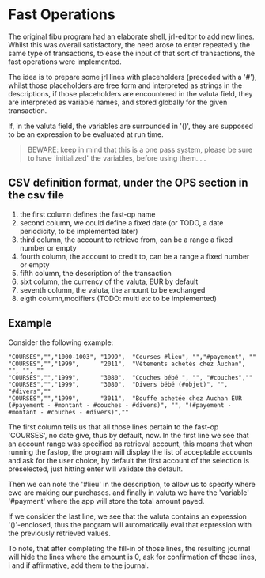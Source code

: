 # Fast Operations

The original fibu program had an elaborate shell, jrl-editor to add new lines. Whilst this was overall satisfactory,
the need arose to enter repeatedly the same type of transactions, to ease the input of that sort of transactions, the fast operations
were implemented.

The idea is to prepare some jrl lines with placeholders (preceded with a '#'), whilst those placeholders are free form and interpreted as strings in the 
descriptions, if those placeholders are encountered in the valuta field, they are interpreted as variable names, and stored globally for the given transaction.

If, in the valuta field, the variables are surrounded in '()', they are supposed to be an expression to be evaluated at run time.

> BEWARE: keep in mind that this is a one pass system, please be sure to have 'initialized' the variables, before using them.....


## CSV definition format, under the OPS section in the csv file

1. the first column defines the fast-op name
2. second column, we could define a fixed date (or TODO, a date periodicity, to be implemented later)
3. third column, the account to retrieve from, can be a range a fixed number or empty
4. fourth column, the account to credit to, can be a range a fixed number or empty
5. fifth column, the description of the transaction
6. sixt column, the currency of the valuta, EUR by default
7. seventh column, the valuta, the amount to be exchanged
8. eigth column,modifiers (TODO: multi etc to be implemented)

## Example 

Consider the following example:

``` csv
"COURSES","","1000-1003", "1999",  "Courses #lieu", "","#payement", ""
"COURSES","","1999",      "2011",  "Vêtements achetés chez Auchan", "", "", ""
"COURSES","","1999",      "3080",  "Couches bébé ", "", "#couches",""
"COURSES","","1999",      "3080",  "Divers bébé (#objet)", "", "#divers",""
"COURSES","","1999",      "3011",  "Bouffe achetée chez Auchan EUR (#payement - #montant - #couches - #divers)", "", "(#payement - #montant - #couches - #divers)",""
```

The first column tells us that all those lines pertain to the fast-op 'COURSES', no date give, thus by default, now. In the first line we see that
an account range was specified as retrieval account, this means that when running the fastop, the program will display the list of acceptable accounts
and ask for the user choice, by default the first account of the selection is preselected, just hitting enter will validate the default.

Then we can note the '#lieu' in the description, to allow us to specify where ewe are making our purchases. and finally in valuta we have the 'variable' '#payment' where the app
will store the total amount payed.

If we consider the last line, we see that the valuta contains an expression '()'-enclosed, thus the program will automatically eval that expression with the previously retrieved 
values.

To note, that after completing the fill-in of those lines, the resulting journal will hide the lines where the amount is 0, ask for confirmation of those lines, i
and if affirmative, add them to the journal.


